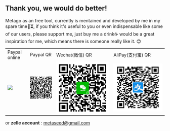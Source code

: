 ## Thank you, we would do better!

Metago as an free tool, currently is mentained and developed by me in my spare time🌙⏳, if you think it's useful to you or even indispensable like some of our users, please support me, just buy me a drink☕ would be a great inspiration for me, which means there is someone really like it. 😊

<table align="center" width="80%" border="0">
    <tr>
      <td>Paypal online</td>
      <td>Paypal QR</td>
      <td>Wechat(微信) QR </td>
      <td>AliPay(支付宝) QR</td>
  </tr>
  <tr>
    <td>
      <a href="https://www.paypal.com/cgi-bin/webscr?cmd=_donations&business=P9GXHBAAHPBMN&item_name=metago+dev&currency_code=USD&source=url">
          <img src="https://www.paypalobjects.com/en_US/i/btn/btn_donateCC_LG.gif"/>
      </a>
      <br>
    </td>
      <td>
          <img src="./paypal.png"/>
      </td>
      <td>
          <img src="./wechat.png"/>
      </td>
      <td>
          <img src="./alipay.png"/>
      </td>
  </tr>
</table>

or **zelle account** : metaseed@gmail.com